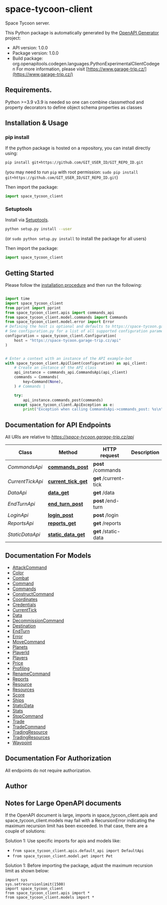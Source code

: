 # space-tycoon-client
Space Tycoon server.

This Python package is automatically generated by the [OpenAPI Generator](https://openapi-generator.tech) project:

- API version: 1.0.0
- Package version: 1.0.0
- Build package: org.openapitools.codegen.languages.PythonExperimentalClientCodegen
For more information, please visit [https://www.garage-trip.cz/](https://www.garage-trip.cz/)

## Requirements.

Python &gt;&#x3D;3.9
v3.9 is needed so one can combine classmethod and property decorators to define
object schema properties as classes

## Installation & Usage
### pip install

If the python package is hosted on a repository, you can install directly using:

```sh
pip install git+https://github.com/GIT_USER_ID/GIT_REPO_ID.git
```
(you may need to run `pip` with root permission: `sudo pip install git+https://github.com/GIT_USER_ID/GIT_REPO_ID.git`)

Then import the package:
```python
import space_tycoon_client
```

### Setuptools

Install via [Setuptools](http://pypi.python.org/pypi/setuptools).

```sh
python setup.py install --user
```
(or `sudo python setup.py install` to install the package for all users)

Then import the package:
```python
import space_tycoon_client
```

## Getting Started

Please follow the [installation procedure](#installation--usage) and then run the following:

```python

import time
import space_tycoon_client
from pprint import pprint
from space_tycoon_client.apis import commands_api
from space_tycoon_client.model.commands import Commands
from space_tycoon_client.model.error import Error
# Defining the host is optional and defaults to https://space-tycoon.garage-trip.cz/api
# See configuration.py for a list of all supported configuration parameters.
configuration = space_tycoon_client.Configuration(
    host = "https://space-tycoon.garage-trip.cz/api"
)


# Enter a context with an instance of the API example-bot
with space_tycoon_client.ApiClient(configuration) as api_client:
    # Create an instance of the API class
    api_instance = commands_api.CommandsApi(api_client)
    commands = Commands(
        key=Command(None),
    ) # Commands | 

    try:
        api_instance.commands_post(commands)
    except space_tycoon_client.ApiException as e:
        print("Exception when calling CommandsApi->commands_post: %s\n" % e)
```

## Documentation for API Endpoints

All URIs are relative to *https://space-tycoon.garage-trip.cz/api*

Class | Method | HTTP request | Description
------------ | ------------- | ------------- | -------------
*CommandsApi* | [**commands_post**](docs/CommandsApi.md#COMMANDS) | **post** /commands | 
*CurrentTickApi* | [**current_tick_get**](docs/CurrentTickApi.md#CURRENTTICK) | **get** /current-tick | 
*DataApi* | [**data_get**](docs/DataApi.md#DATA) | **get** /data | 
*EndTurnApi* | [**end_turn_post**](docs/EndTurnApi.md#ENDTURN) | **post** /end-turn | 
*LoginApi* | [**login_post**](docs/LoginApi.md#LOGIN) | **post** /login | 
*ReportsApi* | [**reports_get**](docs/ReportsApi.md#REPORTS) | **get** /reports | 
*StaticDataApi* | [**static_data_get**](docs/StaticDataApi.md#STATICDATA) | **get** /static-data | 

## Documentation For Models

 - [AttackCommand](docs/AttackCommand.md)
 - [Color](docs/Color.md)
 - [Combat](docs/Combat.md)
 - [Command](docs/Command.md)
 - [Commands](docs/Commands.md)
 - [ConstructCommand](docs/ConstructCommand.md)
 - [Coordinates](docs/Coordinates.md)
 - [Credentials](docs/Credentials.md)
 - [CurrentTick](docs/CurrentTick.md)
 - [Data](docs/Data.md)
 - [DecommissionCommand](docs/DecommissionCommand.md)
 - [Destination](docs/Destination.md)
 - [EndTurn](docs/EndTurn.md)
 - [Error](docs/Error.md)
 - [MoveCommand](docs/MoveCommand.md)
 - [Planets](docs/Planets.md)
 - [PlayerId](docs/PlayerId.md)
 - [Players](docs/Players.md)
 - [Price](docs/Price.md)
 - [Profiling](docs/Profiling.md)
 - [RenameCommand](docs/RenameCommand.md)
 - [Reports](docs/Reports.md)
 - [Resource](docs/Resource.md)
 - [Resources](docs/Resources.md)
 - [Score](docs/Score.md)
 - [Ships](docs/Ships.md)
 - [StaticData](docs/StaticData.md)
 - [Stats](docs/Stats.md)
 - [StopCommand](docs/StopCommand.md)
 - [Trade](docs/Trade.md)
 - [TradeCommand](docs/TradeCommand.md)
 - [TradingResource](docs/TradingResource.md)
 - [TradingResources](docs/TradingResources.md)
 - [Waypoint](docs/Waypoint.md)

## Documentation For Authorization

 All endpoints do not require authorization.

## Author









## Notes for Large OpenAPI documents
If the OpenAPI document is large, imports in space_tycoon_client.apis and space_tycoon_client.models may fail with a
RecursionError indicating the maximum recursion limit has been exceeded. In that case, there are a couple of solutions:

Solution 1:
Use specific imports for apis and models like:
- `from space_tycoon_client.apis.default_api import DefaultApi`
- `from space_tycoon_client.model.pet import Pet`

Solution 1:
Before importing the package, adjust the maximum recursion limit as shown below:
```
import sys
sys.setrecursionlimit(1500)
import space_tycoon_client
from space_tycoon_client.apis import *
from space_tycoon_client.models import *
```
